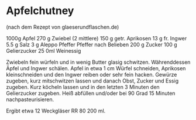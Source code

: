 # Apfelchutney
(nach dem Rezept von glaeserundflaschen.de)

1000g Apfel
270 g Zwiebel (2 mittlere)
150 g getr. Aprikosen
13 g fr. Ingwer
5.5 g Salz 
3 g Aleppo Pfeffer
Pfeffer nach Belieben
200 g Zucker
100 g Gelierzucker
25 0ml Weinessig

Zwiebeln fein würfeln und in wenig Butter glasig schwitzen.
Währenddessen Äpfel und Ingwer schälen. Apfel in etwa 1 cm Würfel schneiden, Aprikosen kleinschneiden und den Ingwer reiben oder sehr fein hacken.
Gewürze zugeben, kurz mitschwitzen lassen und danach Obst, Zucker und Essig zugeben. Kurz köcheln lassen und in den letzten 3 Minuten den Gelierzucker zugeben.
Heiß abfüllen und/oder bei 90 Grad 15 Minuten nachpasteurisieren.

Ergibt etwa 12 Weckgläser RR 80 200 ml.

